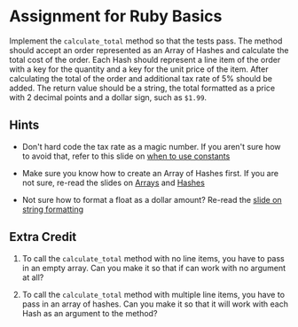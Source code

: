 # Assignment for Ruby Basics

Implement the `calculate_total` method so that the tests pass. The method should accept an order represented as an Array of Hashes and calculate the total cost of the order. Each Hash should represent a line item of the order with a key for the quantity and a key for the unit price of the item. After calculating the total of the order and additional tax rate of 5% should be added. The return value should be a string, the total formatted as a price with 2 decimal points and a dollar sign, such as `$1.99`.

## Hints

* Don't hard code the tax rate as a magic number. If you aren't sure how to avoid that, refer to this slide on [when to use constants](http://pjb3.github.io/back-end-web-development/01_command_line_git_ruby/ruby_basics#18)

* Make sure you know how to create an Array of Hashes first. If you are not sure, re-read the slides on [Arrays](http://pjb3.github.io/back-end-web-development/01_command_line_git_ruby/ruby_basics#13) and [Hashes](http://pjb3.github.io/back-end-web-development/01_command_line_git_ruby/ruby_basics#22)

* Not sure how to format a float as a dollar amount? Re-read the [slide on string formatting](http://pjb3.github.io/back-end-web-development/01_command_line_git_ruby/ruby_basics#10)

## Extra Credit

1. To call the `calculate_total` method with no line items, you have to pass in an empty array. Can you make it so that if can work with no argument at all?

2. To call the `calculate_total` method with multiple line items, you have to pass in an array of hashes. Can you make it so that it will work with each Hash as an argument to the method?
